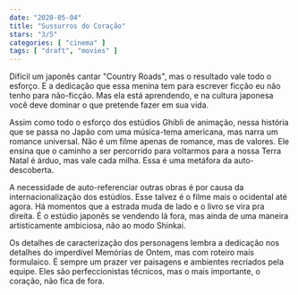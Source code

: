 ```yaml
---
date: "2020-05-04"
title: "Sussurros do Coração"
stars: "3/5"
categories: [ "cinema" ]
tags: [ "draft", "movies" ]
---
```

Difícil um japonês cantar "Country Roads", mas o resultado vale todo o esforço. E a dedicação que essa menina tem para escrever ficção eu não tenho para não-ficção. Mas ela está aprendendo, e na cultura japonesa você deve dominar o que pretende fazer em sua vida.

Assim como todo o esforço dos estúdios Ghibli de animação, nessa história que se passa no Japão com uma música-tema americana, mas narra um romance universal. Não é um filme apenas de romance, mas de valores. Ele ensina que o caminho a ser percorrido para voltarmos para a nossa Terra Natal é árduo, mas vale cada milha. Essa é uma metáfora da auto-descoberta.

A necessidade de auto-referenciar outras obras é por causa da internacionalização dos estúdios. Esse talvez é o filme mais o ocidental até agora. Há momentos que a estrada muda de lado e o livro se vira pra direita. É o estúdio japonês se vendendo lá fora, mas ainda de uma maneira artisticamente ambiciosa, não ao modo Shinkai.

Os detalhes de caracterização dos personagens lembra a dedicação nos detalhes do imperdível Memórias de Ontem, mas com roteiro mais formulaico. É sempre um prazer ver paisagens e ambientes recriados pela equipe. Eles são perfeccionistas técnicos, mas o mais importante, o coração, não fica de fora.
